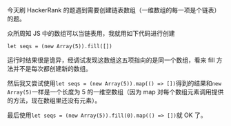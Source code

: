 今天刷 HackerRank 的题遇到需要创建链表数组（一维数组的每一项是个链表）的题。

众所周知 JS 中的数组可以当链表用，我就用如下代码进行创建

`let seqs = (new Array(5)).fill([])`

运行时结果很是诡异，经调试发现这数组这五项指向的是同一个数组，看来 fill 方法并不是每次都创建新的数组。

然后我又尝试使用`let seqs = (new Array(5)).map(() => [])`得到的结果和`new Array(5)`一样是一个长度为 5 的一维空数组（因为 map 对每个数组元素调用提供的方法，现在数组里还没有元素）。

最后使用`let seqs = (new Array(5)).fill(0).map(() => [])`就 OK 了。
